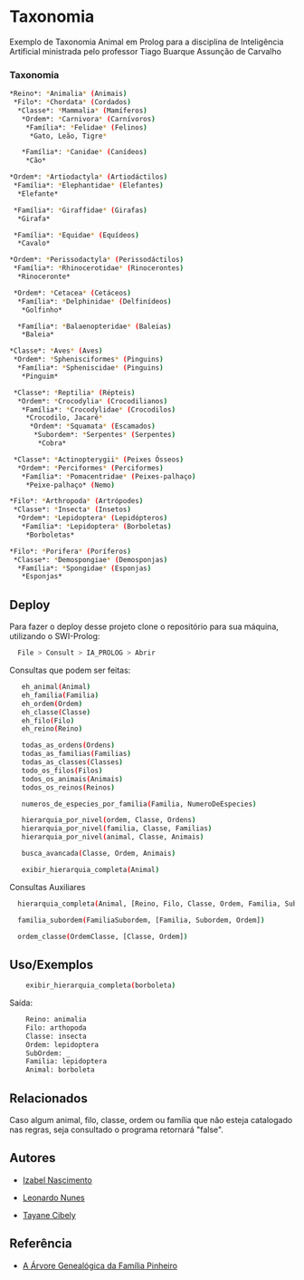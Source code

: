 
# Taxonomia

 Exemplo de Taxonomia Animal em Prolog para a disciplina de Inteligência Artificial ministrada pelo professor Tiago Buarque Assunção de Carvalho

### Taxonomia

```bash
*Reino*: *Animalia* (Animais)
 *Filo*: *Chordata* (Cordados)
  *Classe*: *Mammalia* (Mamíferos)
   *Ordem*: *Carnivora* (Carnívoros)
    *Família*: *Felidae* (Felinos)
     *Gato, Leão, Tigre*

   *Família*: *Canidae* (Canídeos)
    *Cão*

*Ordem*: *Artiodactyla* (Artiodáctilos)
 *Família*: *Elephantidae* (Elefantes)
  *Elefante*

 *Família*: *Giraffidae* (Girafas)
  *Girafa*

 *Família*: *Equidae* (Equídeos)
  *Cavalo*

*Ordem*: *Perissodactyla* (Perissodáctilos)
 *Família*: *Rhinocerotidae* (Rinocerontes)
  *Rinoceronte*

 *Ordem*: *Cetacea* (Cetáceos)
  *Família*: *Delphinidae* (Delfinídeos)
   *Golfinho*

  *Família*: *Balaenopteridae* (Baleias)
   *Baleia*

*Classe*: *Aves* (Aves)
 *Ordem*: *Sphenisciformes* (Pinguins)
  *Família*: *Spheniscidae* (Pinguins)
   *Pinguim*

 *Classe*: *Reptilia* (Répteis)
  *Ordem*: *Crocodylia* (Crocodilianos)
   *Família*: *Crocodylidae* (Crocodilos)
    *Crocodilo, Jacaré*
     *Ordem*: *Squamata* (Escamados)
      *Subordem*: *Serpentes* (Serpentes)
       *Cobra*

 *Classe*: *Actinopterygii* (Peixes Ósseos)
  *Ordem*: *Perciformes* (Perciformes)
   *Família*: *Pomacentridae* (Peixes-palhaço)
    *Peixe-palhaço* (Nemo)

*Filo*: *Arthropoda* (Artrópodes)
 *Classe*: *Insecta* (Insetos)
  *Ordem*: *Lepidoptera* (Lepidópteros)
   *Família*: *Lepidoptera* (Borboletas)
    *Borboletas*

*Filo*: *Porifera* (Poríferos)
 *Classe*: *Demospongiae* (Demosponjas)
  *Família*: *Spongidae* (Esponjas)
   *Esponjas*

```

## Deploy

Para fazer o deploy desse projeto clone o repositório para sua máquina, utilizando o SWI-Prolog:
 

```bash
  File > Consult > IA_PROLOG > Abrir
```

Consultas que podem ser feitas:

```bash
   eh_animal(Animal)
   eh_familia(Familia)
   eh_ordem(Ordem)
   eh_classe(Classe)
   eh_filo(Filo)
   eh_reino(Reino)

   todas_as_ordens(Ordens)
   todas_as_familias(Familias)
   todas_as_classes(Classes)
   todo_os_filos(Filos)
   todos_os_animais(Animais)
   todos_os_reinos(Reinos)

   numeros_de_especies_por_familia(Familia, NumeroDeEspecies)

   hierarquia_por_nivel(ordem, Classe, Ordens)
   hierarquia_por_nivel(familia, Classe, Familias)
   hierarquia_por_nivel(animal, Classe, Animais)

   busca_avancada(Classe, Ordem, Animais)

   exibir_hierarquia_completa(Animal)
```

Consultas Auxiliares

```bash
  hierarquia_completa(Animal, [Reino, Filo, Classe, Ordem, Familia, Subordem, Animal])

  familia_subordem(FamiliaSubordem, [Familia, Subordem, Ordem])

  ordem_classe(OrdemClasse, [Classe, Ordem])
```

## Uso/Exemplos

```bash
    exibir_hierarquia_completa(borboleta)
```

Saída:

```bash
    Reino: animalia
    Filo: arthopoda
    Classe: insecta
    Ordem: lepidoptera
    SubOrdem: _
    Familia: lepidoptera
    Animal: borboleta
```

## Relacionados

Caso algum animal, filo, classe, ordem ou família que não esteja catalogado nas regras, seja consultado o programa retornará "false".


## Autores

- [Izabel Nascimento](https://github.com/izabelnascimento)

- [Leonardo Nunes](https://github.com/leonardonb)

- [Tayane Cibely](https://github.com/tayanecibely)
  

## Referência

 - [A Árvore Genealógica da Família Pinheiro](https://repositorium.sdum.uminho.pt/bitstream/1822/7780/1/exercicios-sbc.pdf)

